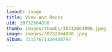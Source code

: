 ```yaml
---
layout: image
title: View and Rocks
uid: 30732664098
thumb: images/thumbs/30732664098.jpeg
image: images/30732664098.jpeg
album: 72157671124488797
---
```


